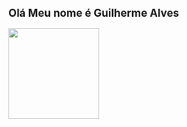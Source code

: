 ## Olá Meu nome é Guilherme Alves

<div>
  <a href="https://github.com/Batataquatic0
  <img height="180em" src="https://github-readme-stats.vercel.app/api?username-rafaballerini2&show_icons-true&theme-draculasinclude_all_commits-true&count_private-true"/>
  <img height="180em" src="https://github-readme-stats.vercel.app/api/top-langs/?username-rafaballeriniälayout-compact&langs_count=15&theme-dracula"/>
</div>

